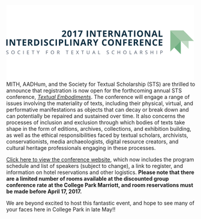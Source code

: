 ![](../images/2009-12-icon_sts2071.png)MITH, AADHum, and the Society for Textual Scholarship (STS) are thrilled to announce that registration is now open for the forthcoming annual STS conference, [_Textual Embodiments_](http://mith.umd.edu/research/textual-embodiments-sts-2017/). The conference will engage a range of issues involving the materiality of texts, including their physical, virtual, and performative manifestations as objects that can decay or break down and can potentially be repaired and sustained over time. It also concerns the processes of inclusion and exclusion through which bodies of texts take shape in the form of editions, archives, collections, and exhibition building, as well as the ethical responsibilities faced by textual scholars, archivists, conservationists, media archaeologists, digital resource creators, and cultural heritage professionals engaging in these processes.

[Click here to view the conference website](http://mith.umd.edu/sts2017), which now includes the program schedule and list of speakers (subject to change), a link to register, and information on hotel reservations and other logistics. **Please note that there are a limited number of rooms available at the discounted group conference rate at the College Park Marriott, and room reservations must be made before April 17, 2017.**

We are beyond excited to host this fantastic event, and hope to see many of your faces here in College Park in late May!!